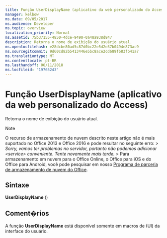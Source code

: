 ```yaml
---
title: Função UserDisplayName (aplicativo da web personalizado do Access)
manager: kelbow
ms.date: 09/05/2017
ms.audience: Developer
ms.topic: overview
localization_priority: Normal
ms.assetid: 75b37155-4850-4dce-9490-0a48a938d847
description: Retorna o nome de exibição do usuário atual.
ms.openlocfilehash: e28dcbe80ad5c87d0bc22e5d2e37b0494e873ac9
ms.sourcegitcommit: 9d60cd82b5413446e5bc8ace2cd689f683fb41a7
ms.translationtype: MT
ms.contentlocale: pt-BR
ms.lasthandoff: 06/11/2018
ms.locfileid: "19765243"
---
```

# <a name="userdisplayname-function-access-custom-web-app"></a>Função UserDisplayName (aplicativo da web personalizado do Access)

Retorna o nome de exibição do usuário atual.
  
> [!NOTE]
> O recurso de armazenamento de nuvem descrito neste artigo não é mais suportado no Office 2013 e Office 2016 e pode resultar no seguinte erro: > *Sorry, vamos ter problemas no servidor, portanto não podemos adicionar \<service\> conveniente. Tente novamente mais tarde.* > Para armazenamento em nuvem para o Office Online, o Office para iOS e do Office para Android, você pode pesquisar em nosso [Programa de parceria de armazenamento de nuvem do Office](https://dev.office.com/programs/officecloudstorage). 
  
## <a name="syntax"></a>Sintaxe

 **UserDisplayName** () 
  
## <a name="remarks"></a>Coment�rios

A função **UserDisplayName** está disponível somente em macros de (UI) da interface do usuário. 
  

